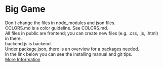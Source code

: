 # Big Game
Don't change the files in node_modules and json files. <br>
COLORS.md is a color guideline. See COLORS.md. <br>
All files in public are frontend; you can create new files (e.g. .css, .js, .html) in there. <br>
backend.js is backend. <br>
Under package.json, there is an overview for a packages needed. <br>
In the link below you can see the installing manual and git tips. <br>
[More Information](https://flint-zenith-b13.notion.site/424c21ffbb5648f4b674cb9a1472c43a?v%253D8377e7b70ae842dc91e2261c80e4ac75%2526pvs%253D4)